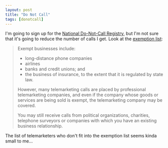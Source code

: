 ```yaml
---
layout: post
title: "Do Not Call"
tags: [donotcall]
---
```


I'm going to sign up for the [National Do-Not-Call Registry](http://donotcall.gov/), but I'm not sure that it's going to reduce the number of calls I get. Look at the [exemption list](http://www.ftc.gov/bcp/conline/pubs/alerts/dncalrt.htm#Exceptions):  

> Exempt businesses include: 
> - long-distance phone companies
> - airlines
> - banks and credit unions; and
> - the business of insurance, to the extent that it is regulated by state law.
>
>However, many telemarketing calls are placed by professional telemarketing companies, and even if the company whose goods or services are being sold is exempt, the telemarketing company may be covered.
>
>You may still receive calls from political organizations, charities, telephone surveyors or companies with which you have an existing business relationship.

The list of telemarketers who don't fit into the exemption list seems kinda small to me...
